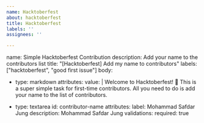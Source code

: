 ```yaml
---
name: Hacktoberfest
about: hacktoberfest
title: Hacktoberfest
labels: ''
assignees: ''

---
```


name: Simple Hacktoberfest Contribution
description: Add your name to the contributors list
title: "[Hacktoberfest] Add my name to contributors"
labels: ["hacktoberfest", "good first issue"]
body:
  - type: markdown
    attributes:
      value: |
        Welcome to Hacktoberfest! 🎉
        This is a super simple task for first-time contributors. All you need to do is add your name to the list of contributors.
        
  - type: textarea
    id: contributor-name
    attributes:
      label: Mohammad Safdar Jung
      description: Mohammad Safdar Jung
    validations:
      required: true
